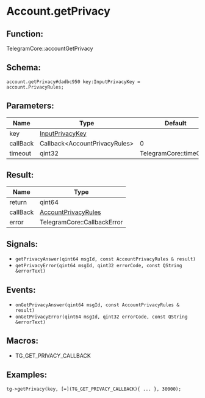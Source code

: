 # Account.getPrivacy

## Function:

TelegramCore::accountGetPrivacy

## Schema:

`account.getPrivacy#dadbc950 key:InputPrivacyKey = account.PrivacyRules;`
## Parameters:

|Name|Type|Default|
|----|----|-------|
|key|[InputPrivacyKey](../../types/inputprivacykey.md)||
|callBack|Callback<AccountPrivacyRules\>|0|
|timeout|qint32|TelegramCore::timeOut()|

## Result:

|Name|Type|
|----|----|
|return|qint64|
|callBack|[AccountPrivacyRules](../../types/accountprivacyrules.md)|
|error|TelegramCore::CallbackError|

## Signals:

* `getPrivacyAnswer(qint64 msgId, const AccountPrivacyRules & result)`
* `getPrivacyError(qint64 msgId, qint32 errorCode, const QString &errorText)`

## Events:

* `onGetPrivacyAnswer(qint64 msgId, const AccountPrivacyRules & result)`
* `onGetPrivacyError(qint64 msgId, qint32 errorCode, const QString &errorText)`

## Macros:

* TG_GET_PRIVACY_CALLBACK

## Examples:

`tg->getPrivacy(key, [=](TG_GET_PRIVACY_CALLBACK){
    ...
}, 30000);`
